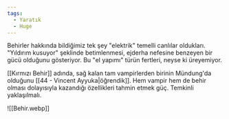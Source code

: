 ```yaml
---
tags:
  - Yaratık
  - Huge
---  
```

  
Behirler hakkında bildiğimiz tek şey "elektrik" temelli canlılar oldukları. "Yıldırım kusuyor" şeklinde betimlenmesi, ejderha nefesine benzeyen bir gücü olduğunu gösteriyor. Bu "el yapımı" türün fertleri, neyse ki üreyemiyor.  
  
[[Kırmızı Behir]] adında, sağ kalan tam vampirlerden birinin Mündung'da olduğunu [[44 - Vincent Ayyuka|öğrendik]]. Hem vampir hem de behir olması dolayısıyla kazandığı özellikleri tahmin etmek güç. Temkinli yaklaşılmalı.  
  
![[Behir.webp]]